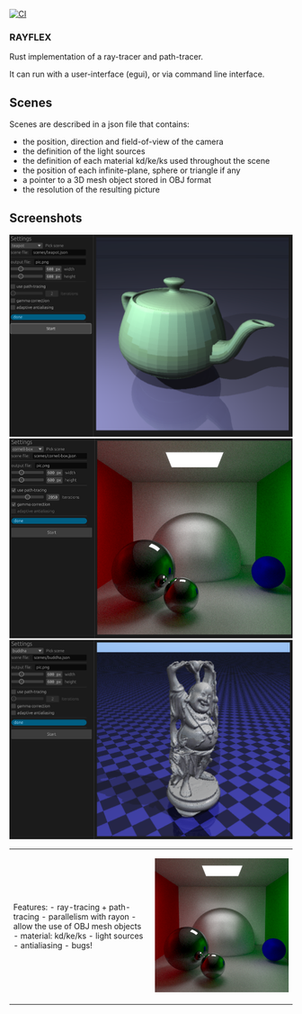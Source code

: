 [![CI](https://github.com/mx4/rayflex/actions/workflows/ci.yml/badge.svg)](https://github.com/mx4/rayflex/actions/workflows/ci.yml)

### RAYFLEX

Rust implementation of a ray-tracer and path-tracer.

<table>
<tr>
<td width="50%">
Features:
 - ray-tracing + path-tracing
 - parallelism with rayon
 - allow the use of OBJ mesh objects
 - material: kd/ke/ks
 - light sources
 - antialiasing
 - bugs!
</td>
<td width="50%">

<img src="./assets/readme-small.png"></img>
</td>
</tr>

It can run with a user-interface (egui), or via command line interface.

## Scenes
Scenes are described in a json file that contains:
 - the position, direction and field-of-view of the camera
 - the definition of the light sources
 - the definition of each material kd/ke/ks used throughout the scene
 - the position of each infinite-plane, sphere or triangle if any
 - a pointer to a 3D mesh object stored in OBJ format
 - the resolution of the resulting picture

## Screenshots
![teapot](./assets/teapot.png)
![cornell-box](./assets/cornell-box.png)
![buddha](./assets/buddha.png)
